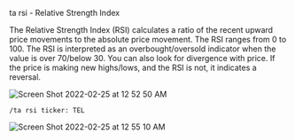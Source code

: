 ta rsi - Relative Strength Index

The Relative Strength Index (RSI) calculates a ratio of the recent upward price movements to the absolute price movement. The RSI ranges from 0 to 100. The RSI is interpreted as an overbought/oversold indicator when the value is over 70/below 30. You can also look for divergence with price. If the price is making new highs/lows, and the RSI is not, it indicates a reversal.

![Screen Shot 2022-02-25 at 12 52 50 AM](https://user-images.githubusercontent.com/85772166/155685014-6c145d3e-f8a1-4bd1-85b4-3d382a49cc9b.png)

```
/ta rsi ticker: TEL
```

![Screen Shot 2022-02-25 at 12 55 10 AM](https://user-images.githubusercontent.com/85772166/155685370-fbc320ef-6ff9-45b4-8f5f-bd9911d0b17b.png)
